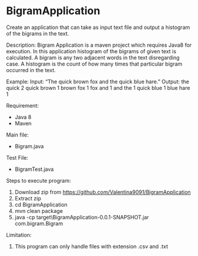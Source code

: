 # BigramApplication
Create an application that can take as input text file and output a histogram of the bigrams in the text.

Description:
Bigram Application is a maven project which requires Java8 for execution. In this application histogram of the bigrams of given text is calculated. A bigram is any two adjacent words in the text disregarding case. A histogram is the count of how many times that particular bigram occurred in the text.

Example:
Input: “The quick brown fox and the quick blue hare.” 
Output:
the quick 2
quick brown 1
brown fox 1
fox and 1
and the 1
quick blue 1
blue hare 1

Requirement:
-	Java 8
-	Maven

Main file: 
-	Bigram.java

Test File: 
-	BigramTest.java

Steps to execute program:
1.	Download zip from https://github.com/Valentina9091/BigramApplication
2.	Extract zip 
3.	cd BigramApplication
4.	mvn clean package
5.	java -cp target\BigramApplication-0.0.1-SNAPSHOT.jar com.bigram.Bigram  <filename>

Limitation:
1.	This program can only handle files with extension .csv and .txt 
